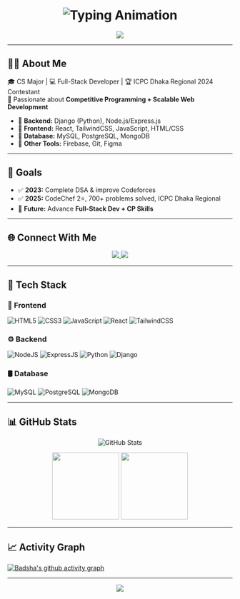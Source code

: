 <!-- Header -->
<h1 align="center">
  <img src="https://readme-typing-svg.herokuapp.com?font=Fira+Code&size=28&pause=1000&color=38BDF8&center=true&vCenter=true&width=600&lines=Hi%2C+I'm+Badsha+Sheikh;Full-Stack+Developer;Competitive+Programmer;ICPC+Dhaka+Regional+2024+Contestant" alt="Typing Animation" />
</h1>

<p align="center">
  <img src="https://capsule-render.vercel.app/api?type=wave&color=38BDF8&height=100&section=header"/>
</p>

---

## 👨‍💻 About Me  
🎓 CS Major | 💻 Full-Stack Developer | 🏆 ICPC Dhaka Regional 2024 Contestant  
🚀 Passionate about **Competitive Programming + Scalable Web Development**  

- 🔹 **Backend:** Django (Python), Node.js/Express.js  
- 🔹 **Frontend:** React, TailwindCSS, JavaScript, HTML/CSS  
- 🔹 **Database:** MySQL, PostgreSQL, MongoDB  
- 🔹 **Other Tools:** Firebase, Git, Figma  

---

## 🎯 Goals  
- ✅ **2023:** Complete DSA & improve Codeforces  
- ✅ **2025:** CodeChef 2⭐, 700+ problems solved, ICPC Dhaka Regional  
- 🎯 **Future:** Advance **Full-Stack Dev + CP Skills**  

---

## 🌐 Connect With Me  
<p align="center">
  <a href="https://twitter.com/mdbadshash84172">
    <img src="https://img.shields.io/badge/Twitter-38BDF8?style=for-the-badge&logo=twitter&logoColor=white"/>
  </a>
  <a href="https://www.linkedin.com/in/md-badsha-sheikh-2019302ba/">
    <img src="https://img.shields.io/badge/LinkedIn-16A34A?style=for-the-badge&logo=linkedin&logoColor=white"/>
  </a>
</p>

---

## 🚀 Tech Stack  

### 🎨 Frontend  
![HTML5](https://img.shields.io/badge/HTML5-E34F26?style=for-the-badge&logo=html5&logoColor=white)
![CSS3](https://img.shields.io/badge/CSS3-1572B6?style=for-the-badge&logo=css3&logoColor=white)
![JavaScript](https://img.shields.io/badge/JavaScript-FACC15?style=for-the-badge&logo=javascript&logoColor=black)
![React](https://img.shields.io/badge/React-38BDF8?style=for-the-badge&logo=react&logoColor=black)
![TailwindCSS](https://img.shields.io/badge/TailwindCSS-0EA5E9?style=for-the-badge&logo=tailwindcss&logoColor=white)

### ⚙️ Backend  
![NodeJS](https://img.shields.io/badge/Node.js-16A34A?style=for-the-badge&logo=node.js&logoColor=white)
![ExpressJS](https://img.shields.io/badge/Express.js-000000?style=for-the-badge&logo=express&logoColor=white)
![Python](https://img.shields.io/badge/Python-1E293B?style=for-the-badge&logo=python&logoColor=white)
![Django](https://img.shields.io/badge/Django-065F46?style=for-the-badge&logo=django&logoColor=white)

### 🛢️ Database  
![MySQL](https://img.shields.io/badge/MySQL-2563EB?style=for-the-badge&logo=mysql&logoColor=white)
![PostgreSQL](https://img.shields.io/badge/PostgreSQL-0F766E?style=for-the-badge&logo=postgresql&logoColor=white)
![MongoDB](https://img.shields.io/badge/MongoDB-059669?style=for-the-badge&logo=mongodb&logoColor=white)

---

## 📊 GitHub Stats  


<p align="center">
  <img src="https://github-readme-stats.vercel.app/api?username=badsha012&show_icons=true&theme=react" alt="GitHub Stats" />
</p>


<p align="center">
  <img src="https://github-readme-stats.vercel.app/api?username=badsha012&show_icons=true&theme=react&hide_border=true&title_color=38BDF8&icon_color=16A34A" height="150"/>
  <img src="https://github-readme-stats.vercel.app/api/top-langs/?username=badsha012&layout=compact&theme=react&hide_border=true&title_color=059669" height="150"/>
</p>  



---

## 📈 Activity Graph  
[![Badsha's github activity graph](https://github-readme-activity-graph.vercel.app/graph?username=badsha012&theme=react-dark&bg_color=0D1117&color=38BDF8&line=16A34A&point=059669&area=true&hide_border=true)](https://github.com/ashutosh00710/github-readme-activity-graph)

---

<!-- Footer -->
<p align="center">
  <img src="https://capsule-render.vercel.app/api?type=waving&color=38BDF8&height=120&section=footer"/>
</p>
